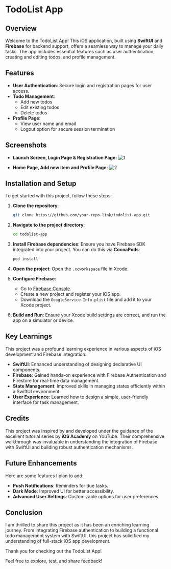 
# TodoList App

## Overview
Welcome to the TodoList App! This iOS application, built using **SwiftUI** and **Firebase** for backend support, offers a seamless way to manage your daily tasks. The app includes essential features such as user authentication, creating and editing todos, and profile management.

## Features
- **User Authentication**: Secure login and registration pages for user access.
- **Todo Management**:
  - Add new todos
  - Edit existing todos
  - Delete todos
- **Profile Page**:
  - View user name and email
  - Logout option for secure session termination

## Screenshots

- **Launch Screen, Login Page & Registration Page:**
  ![1](https://github.com/user-attachments/assets/457e17aa-314f-459b-b2e6-4cb89473032d)
  
- **Home Page, Add new item and Profile Page:**
  ![2](https://github.com/user-attachments/assets/02ab4547-1ed3-452c-bcf8-6784b6e27c98)


## Installation and Setup
To get started with this project, follow these steps:

1. **Clone the repository**:
   ```bash
   git clone https://github.com/your-repo-link/todolist-app.git
   ```

2. **Navigate to the project directory**:
   ```bash
   cd todolist-app
   ```

3. **Install Firebase dependencies**:
   Ensure you have Firebase SDK integrated into your project. You can do this via **CocoaPods**:
   ```bash
   pod install
   ```

4. **Open the project**:
   Open the `.xcworkspace` file in Xcode.

5. **Configure Firebase**:
   - Go to [Firebase Console](https://console.firebase.google.com/).
   - Create a new project and register your iOS app.
   - Download the `GoogleService-Info.plist` file and add it to your Xcode project.

6. **Build and Run**:
   Ensure your Xcode build settings are correct, and run the app on a simulator or device.

## Key Learnings
This project was a profound learning experience in various aspects of iOS development and Firebase integration:
- **SwiftUI**: Enhanced understanding of designing declarative UI components.
- **Firebase**: Gained hands-on experience with Firebase Authentication and Firestore for real-time data management.
- **State Management**: Improved skills in managing states efficiently within a SwiftUI environment.
- **User Experience**: Learned how to design a simple, user-friendly interface for task management.

## Credits
This project was inspired by and developed under the guidance of the excellent tutorial series by **iOS Academy** on YouTube. Their comprehensive walkthrough was invaluable in understanding the integration of Firebase with SwiftUI and building robust authentication mechanisms.

## Future Enhancements
Here are some features I plan to add:
- **Push Notifications**: Reminders for due tasks.
- **Dark Mode**: Improved UI for better accessibility.
- **Advanced User Settings**: Customizable options for user preferences.

## Conclusion
I am thrilled to share this project as it has been an enriching learning journey. From integrating Firebase authentication to building a functional todo management system with SwiftUI, this project has solidified my understanding of full-stack iOS app development.

Thank you for checking out the TodoList App!

Feel free to explore, test, and share feedback!
